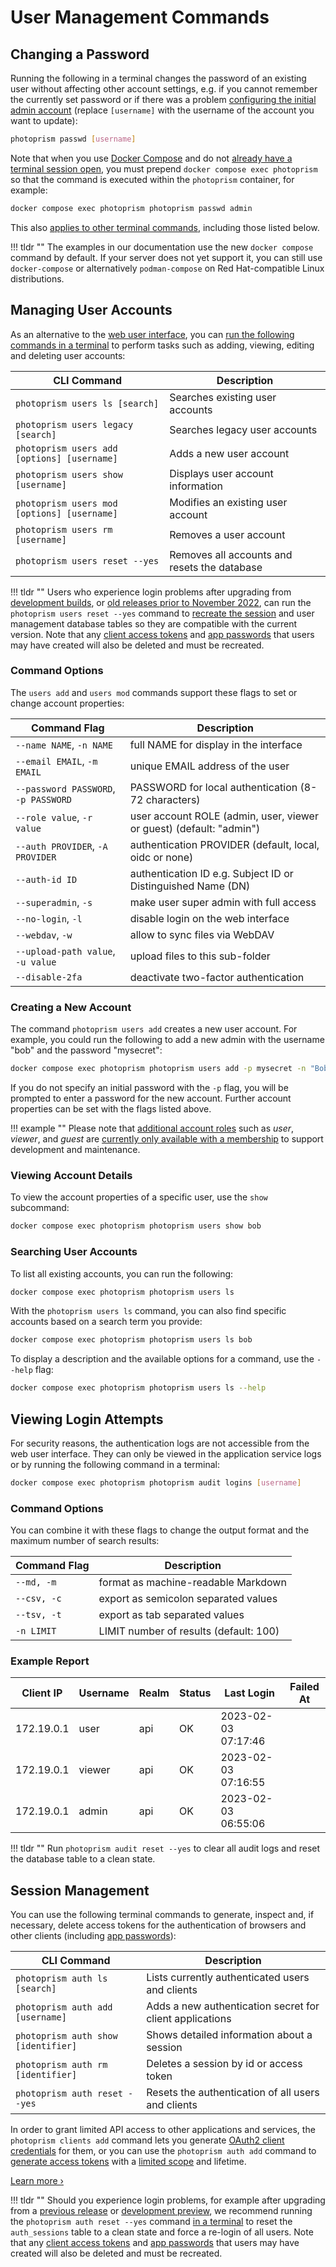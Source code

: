# User Management Commands

## Changing a Password

Running the following in a terminal changes the password of an existing user without affecting other account settings, e.g. if you cannot remember the currently set password or if there was a problem [configuring the initial admin account](../../getting-started/config-options.md#authentication) (replace `[username]` with the username of the account you want to update):

```bash
photoprism passwd [username]
```

Note that when you use [Docker Compose](../../getting-started/docker-compose.md#command-line-interface) and do not [already have a terminal session open](../../getting-started/docker-compose.md#opening-a-terminal), you must prepend `docker compose exec photoprism` so that the command is executed within the `photoprism` container, for example:

```bash
docker compose exec photoprism photoprism passwd admin
```

This also [applies to other terminal commands](../../getting-started/docker-compose.md#examples), including those listed below.

!!! tldr ""
    The examples in our documentation use the new `docker compose` command by default. If your server does not yet support it, you can still use `docker-compose` or alternatively `podman-compose` on Red Hat-compatible Linux distributions.

## Managing User Accounts

As an alternative to the [web user interface](index.md), you can [run the following commands in a terminal](../../getting-started/docker-compose.md#command-line-interface) to perform tasks such as adding, viewing, editing and deleting user accounts:

| CLI Command                                 | Description                                  |
|---------------------------------------------|----------------------------------------------|
| `photoprism users ls [search]`              | Searches existing user accounts              |
| `photoprism users legacy [search]`          | Searches legacy user accounts                |
| `photoprism users add [options] [username]` | Adds a new user account                      |
| `photoprism users show [username]`          | Displays user account information            |
| `photoprism users mod [options] [username]` | Modifies an existing user account            |
| `photoprism users rm [username]`            | Removes a user account                       |
| `photoprism users reset --yes`              | Removes all accounts and resets the database |

!!! tldr ""
    Users who experience login problems after upgrading from [development builds](../../getting-started/updates.md#development-preview), or [old releases prior to November 2022](../../known-issues.md#new-user-management), can run the `photoprism users reset --yes` command to [recreate the session](#session-management) and user management database tables so they are compatible with the current version. Note that any [client access tokens](client-credentials.md#access-tokens) and [app passwords](../settings/account.md#apps-and-devices) that users may have created will also be deleted and must be recreated.

### Command Options

The `users add` and `users mod` commands support these flags to set or change account properties:

| Command Flag                         | Description                                                         |
|--------------------------------------|---------------------------------------------------------------------|
| `--name NAME`, `-n NAME`             | full NAME for display in the interface                              |
| `--email EMAIL`, `-m EMAIL`          | unique EMAIL address of the user                                    |
| `--password PASSWORD`, `-p PASSWORD` | PASSWORD for local authentication (8-72 characters)                 |
| `--role value`, `-r value`           | user account ROLE (admin, user, viewer or guest) (default: "admin") |
| `--auth PROVIDER`, `-A PROVIDER`     | authentication PROVIDER (default, local, oidc or none)              |
| `--auth-id ID`                       | authentication ID e.g. Subject ID or Distinguished Name (DN)        |
| `--superadmin`, `-s`                 | make user super admin with full access                              |
| `--no-login`, `-l`                   | disable login on the web interface                                  |
| `--webdav`, `-w`                     | allow to sync files via WebDAV                                      |
| `--upload-path value`, `-u value`    | upload files to this sub-folder                                     |
| `--disable-2fa`                      | deactivate two-factor authentication                                |

### Creating a New Account

The command `photoprism users add` creates a new user account. For example, you could run the following to add a new admin with the username "bob" and the password "mysecret":

```bash
docker compose exec photoprism photoprism users add -p mysecret -n "Bob" bob
```

If you do not specify an initial password with the `-p` flag, you will be prompted to enter a password for the new account. Further account properties can be set with the flags listed above.

!!! example ""
    Please note that [additional account roles](roles.md) such as *user*, *viewer*, and *guest* are [currently only available with a membership](https://www.photoprism.app/editions#compare) to support development and maintenance.

### Viewing Account Details

To view the account properties of a specific user, use the `show` subcommand:

```bash
docker compose exec photoprism photoprism users show bob
```

### Searching User Accounts

To list all existing accounts, you can run the following:

```bash
docker compose exec photoprism photoprism users ls
```

With the `photoprism users ls` command, you can also find specific accounts based on a search term you provide:

```bash
docker compose exec photoprism photoprism users ls bob
```

To display a description and the available options for a command, use the `--help` flag:

```bash
docker compose exec photoprism photoprism users ls --help
```

## Viewing Login Attempts

For security reasons, the authentication logs are not accessible from the web user interface. They can only be viewed in the application service logs or by running the following command in a terminal:

```bash
docker compose exec photoprism photoprism audit logins [username]
```

### Command Options

You can combine it with these flags to change the output format and the maximum number of search results:

| Command Flag | Description                            |
|--------------|----------------------------------------|
| `--md, -m`   | format as machine-readable Markdown    |
| `--csv, -c`  | export as semicolon separated values   |
| `--tsv, -t`  | export as tab separated values         |
| `-n LIMIT`   | LIMIT number of results (default: 100) |

### Example Report

| Client IP  | Username | Realm | Status |     Last Login      | Failed At |
|------------|----------|-------|--------|---------------------|-----------|
| 172.19.0.1 | user     | api   | OK     | 2023-02-03 07:17:46 |           |
| 172.19.0.1 | viewer   | api   | OK     | 2023-02-03 07:16:55 |           |
| 172.19.0.1 | admin    | api   | OK     | 2023-02-03 06:55:06 |           |

!!! tldr ""
    Run `photoprism audit reset --yes` to clear all audit logs and reset the database table to a clean state.

## Session Management

You can use the following terminal commands to generate, inspect and, if necessary, delete access tokens for the authentication of browsers and other clients (including [app passwords](2fa.md#step-3-app-passwords)):

| CLI Command                         | Description                                              |
|-------------------------------------|----------------------------------------------------------|
| `photoprism auth ls [search]`       | Lists currently authenticated users and clients          |
| `photoprism auth add [username]`    | Adds a new authentication secret for client applications |
| `photoprism auth show [identifier]` | Shows detailed information about a session               |
| `photoprism auth rm [identifier]`   | Deletes a session by id or access token                  |
| `photoprism auth reset --yes`       | Resets the authentication of all users and clients       |

In order to grant limited API access to other applications and services, the `photoprism clients add` command lets you generate [OAuth2 client credentials](client-credentials.md#client-credentials) for them, or you can use the `photoprism auth add` command to [generate access tokens](client-credentials.md#access-tokens) with a [limited scope](client-credentials.md#authorization-scopes) and lifetime.

[Learn more ›](client-credentials.md)

!!! tldr ""
    Should you experience login problems, for example after upgrading from a [previous release](../../release-notes.md) or [development preview](../../getting-started/updates.md#development-preview), we recommend running the `photoprism auth reset --yes` command [in a terminal](../../getting-started/docker-compose.md#command-line-interface) to reset the `auth_sessions` table to a clean state and force a re-login of all users. Note that any [client access tokens](client-credentials.md#access-tokens) and [app passwords](../settings/account.md#apps-and-devices) that users may have created will also be deleted and must be recreated.